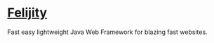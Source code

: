 # [Felijity](http://felijity.github.com)


Fast easy lightweight Java Web Framework for blazing fast websites.